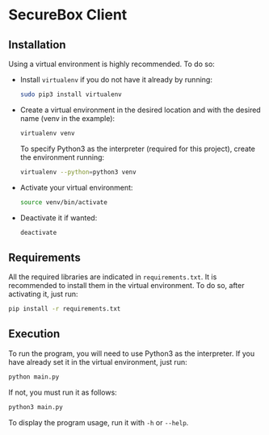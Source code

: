 # SecureBox Client

## Installation
Using a virtual environment is highly recommended. To do so:
- Install `virtualenv` if you do not have it already by running:
  ```bash
  sudo pip3 install virtualenv
  ```
- Create a virtual environment in the desired location and with the desired name (venv in the example):
  ```bash
  virtualenv venv
  ```
  To specify Python3 as the interpreter (required for this project), create the environment running:
  ```bash
  virtualenv --python=python3 venv
  ```
- Activate your virtual environment:
  ```bash
  source venv/bin/activate
  ```
- Deactivate it if wanted:
  ```bash
  deactivate
  ```
 
## Requirements
All the required libraries are indicated in `requirements.txt`. It is recommended to install them in the virtual environment. To do so, after activating it, just run:
```bash
pip install -r requirements.txt
```

## Execution
To run the program, you will need to use Python3 as the interpreter. If you have already set it in the virtual environment, just run:
```bash
python main.py
```
If not, you must run it as follows:
```bash
python3 main.py
```
To display the program usage, run it with `-h` or `--help`.